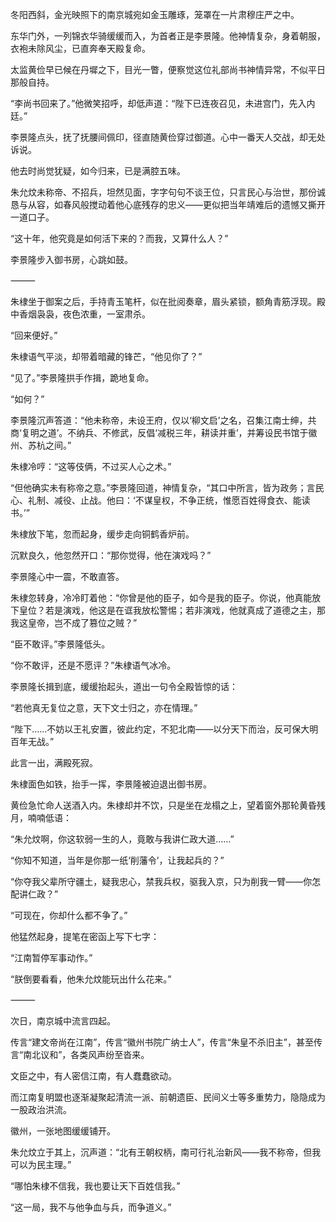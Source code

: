 
冬阳西斜，金光映照下的南京城宛如金玉雕琢，笼罩在一片肃穆庄严之中。

东华门外，一列锦衣华骑缓缓而入，为首者正是李景隆。他神情复杂，身着朝服，衣袍未除风尘，已直奔奉天殿复命。

太监黄俭早已候在丹墀之下，目光一瞥，便察觉这位礼部尚书神情异常，不似平日那般自持。

“李尚书回来了。”他微笑招呼，却低声道：“陛下已连夜召见，未进宫门，先入内廷。”

李景隆点头，抚了抚腰间佩印，径直随黄俭穿过御道。心中一番天人交战，却无处诉说。

他去时尚觉犹疑，如今归来，已是满腔五味。

朱允炆未称帝、不招兵，坦然见面，字字句句不谈王位，只言民心与治世，那份诚恳与从容，如春风般搅动着他心底残存的忠义——更似把当年靖难后的遗憾又撕开一道口子。

“这十年，他究竟是如何活下来的？而我，又算什么人？”

李景隆步入御书房，心跳如鼓。

⸻

朱棣坐于御案之后，手持青玉笔杆，似在批阅奏章，眉头紧锁，额角青筋浮现。殿中香烟袅袅，夜色浓重，一室肃杀。

“回来便好。”

朱棣语气平淡，却带着暗藏的锋芒，“他见你了？”

“见了。”李景隆拱手作揖，跪地复命。

“如何？”

李景隆沉声答道：“他未称帝，未设王府，仅以‘柳文启’之名，召集江南士绅，共商‘复明之道’。不纳兵、不修武，反倡‘减税三年，耕读并重’，并筹设民书馆于徽州、苏杭之间。”

朱棣冷哼：“这等伎俩，不过买人心之术。”

“但他确实未有称帝之意。”李景隆回道，神情复杂，“其口中所言，皆为政务；言民心、礼制、减役、止战。他曰：‘不谋皇权，不争正统，惟愿百姓得食衣、能读书。’”

朱棣放下笔，忽而起身，缓步走向铜鹤香炉前。

沉默良久，他忽然开口：“那你觉得，他在演戏吗？”

李景隆心中一震，不敢直答。

朱棣忽转身，冷冷盯着他：“你曾是他的臣子，如今是我的臣子。你说，他真能放下皇位？若是演戏，他这是在诓我放松警惕；若非演戏，他就真成了道德之主，那我这皇帝，岂不成了篡位之贼？”

“臣不敢评。”李景隆低头。

“你不敢评，还是不愿评？”朱棣语气冰冷。

李景隆长揖到底，缓缓抬起头，道出一句令全殿皆惊的话：

“若他真无复位之意，天下文士归之，亦在情理。”

“陛下……不妨以王礼安置，彼此约定，不犯北南——以分天下而治，反可保大明百年无战。”

此言一出，满殿死寂。

朱棣面色如铁，抬手一挥，李景隆被迫退出御书房。

黄俭急忙命人送酒入内。朱棣却并不饮，只是坐在龙榻之上，望着窗外那轮黄昏残月，喃喃低语：

“朱允炆啊，你这软弱一生的人，竟敢与我讲仁政大道……”

“你知不知道，当年是你那一纸‘削藩令’，让我起兵的？”

“你夺我父辈所守疆土，疑我忠心，禁我兵权，驱我入京，只为削我一臂——你怎配讲仁政？”

“可现在，你却什么都不争了。”

他猛然起身，提笔在密函上写下七字：

“江南暂停军事动作。”

“朕倒要看看，他朱允炆能玩出什么花来。”

⸻

次日，南京城中流言四起。

传言“建文帝尚在江南”，传言“徽州书院广纳士人”，传言“朱皇不杀旧主”，甚至传言“南北议和”，各类风声纷至沓来。

文臣之中，有人密信江南，有人蠢蠢欲动。

而江南复明盟也逐渐凝聚起清流一派、前朝遗臣、民间义士等多重势力，隐隐成为一股政治洪流。

徽州，一张地图缓缓铺开。

朱允炆立于其上，沉声道：“北有王朝权柄，南可行礼治新风——我不称帝，但我可以为民主理。”

“哪怕朱棣不信我，我也要让天下百姓信我。”

“这一局，我不与他争血与兵，而争道义。”
